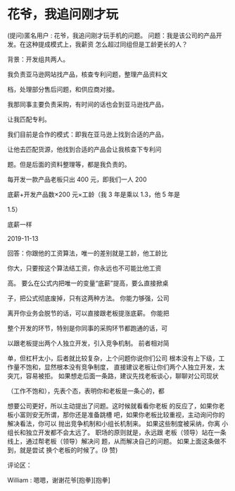 # 花爷，我追问刚才玩

(提问)匿名用户 : 花爷，我追问刚才玩手机的问题。 问题：我是该公司的产品开发。在这种提成模式上，我薪资 怎么超过同组但是工龄更长的人？

背景：开发组共两人。

我负责亚马逊网站找产品，核查专利问题，整理产品资料文

档，处理部分售后问题，和供应商对接。

我那同事主要负责采购，有时间的话也会到亚马逊找产品，

让我匹配专利。

我们目前是合作的模式：即我在亚马逊上找到合适的产品，

让他去匹配货源，他找到合适的产品会让我核查下专利问

题。但是后面的资料整理等，都是我负责的。

每开发一款产品老板只出 400 元，即我们一人 200

底薪+开发产品数×200 元×工龄（我 3 年是乘以 1.3，他 5 年是

1.5）

底薪一样

2019-11-13

回答：你跟他的工资算法，唯一的差别就是工龄，他工龄比

你大，只要按这个算法结工资，你永远也不可能比他工资

高。 要么在公式内把唯一的变量“底薪”提高，要么直接掀桌

子，把公式彻底废掉，只有这两种方法。 你能力够强，公司

离开你业务会脱节的话，可以直接跟老板提涨底薪。 你能把

整个开发的环节，特别是你同事的采购环节都跑通的话，可

以跟老板提出两个人独立开发，引入竞争机制。 前者相对简

单，但杠杆太小，后者就比较复杂，上个问题你说你们公司 根本没有上下级，工作量不饱和，显然根本没有竞争制度， 直接建议老板让你们两个人独立开发，太突兀，容易被拒。 如果想走后面一条路，建议先找老板谈心，聊聊对公司现状

（工作不饱和），先表个态，表明你和老板是一条心的，都

想要公司更好，所以主动提出了问题。这时候就看看你老板 的反应了，如果你老板小富则安无所谓，那你还是准备跳槽 吧，如果你老板比较重视，主动询问你的解决看法，你可以 抛出竞争机制和小组长机制来。 如果这些制度被采纳，你离 小组长和独立开发都不会太远了。 职场的原则就是，永远跟 老板（领导）站在一条线上，通过帮老板（领导）解决问 题，从而解决自己的问题。 如果上面这条做不到，就是尝试 换个老板的时候了。(9 赞)

评论区：

William : 嗯嗯，谢谢花爷[抱拳][抱拳]